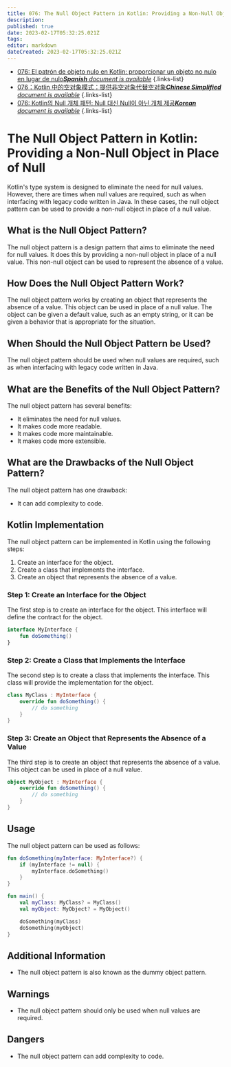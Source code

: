```yaml
---
title: 076: The Null Object Pattern in Kotlin: Providing a Non-Null Object in Place of Null
description: 
published: true
date: 2023-02-17T05:32:25.021Z
tags: 
editor: markdown
dateCreated: 2023-02-17T05:32:25.021Z
---
```


- [076: El patrón de objeto nulo en Kotlin: proporcionar un objeto no nulo en lugar de nulo***Spanish** document is available*](/es/Knowledge-base/Kotlin/Learning/076-the-null-object-pattern-in-kotlin-providing-a-non-null-object-in-place-of-null)
{.links-list}
- [076：Kotlin 中的空对象模式：提供非空对象代替空对象***Chinese Simplified** document is available*](/zh/Knowledge-base/Kotlin/Learning/076-the-null-object-pattern-in-kotlin-providing-a-non-null-object-in-place-of-null)
{.links-list}
- [076: Kotlin의 Null 개체 패턴: Null 대신 Null이 아닌 개체 제공***Korean** document is available*](/ko/Knowledge-base/Kotlin/Learning/076-the-null-object-pattern-in-kotlin-providing-a-non-null-object-in-place-of-null)
{.links-list}


# The Null Object Pattern in Kotlin: Providing a Non-Null Object in Place of Null

Kotlin's type system is designed to eliminate the need for null values. However, there are times when null values are required, such as when interfacing with legacy code written in Java. In these cases, the null object pattern can be used to provide a non-null object in place of a null value.

## What is the Null Object Pattern?

The null object pattern is a design pattern that aims to eliminate the need for null values. It does this by providing a non-null object in place of a null value. This non-null object can be used to represent the absence of a value.

## How Does the Null Object Pattern Work?

The null object pattern works by creating an object that represents the absence of a value. This object can be used in place of a null value. The object can be given a default value, such as an empty string, or it can be given a behavior that is appropriate for the situation.

## When Should the Null Object Pattern be Used?

The null object pattern should be used when null values are required, such as when interfacing with legacy code written in Java.

## What are the Benefits of the Null Object Pattern?

The null object pattern has several benefits:

- It eliminates the need for null values.
- It makes code more readable.
- It makes code more maintainable.
- It makes code more extensible.

## What are the Drawbacks of the Null Object Pattern?

The null object pattern has one drawback:

- It can add complexity to code.

## Kotlin Implementation

The null object pattern can be implemented in Kotlin using the following steps:

1. Create an interface for the object.
2. Create a class that implements the interface.
3. Create an object that represents the absence of a value.

### Step 1: Create an Interface for the Object

The first step is to create an interface for the object. This interface will define the contract for the object.

```kotlin
interface MyInterface {
    fun doSomething()
}
```

### Step 2: Create a Class that Implements the Interface

The second step is to create a class that implements the interface. This class will provide the implementation for the object.

```kotlin
class MyClass : MyInterface {
    override fun doSomething() {
        // do something
    }
}
```

### Step 3: Create an Object that Represents the Absence of a Value

The third step is to create an object that represents the absence of a value. This object can be used in place of a null value.

```kotlin
object MyObject : MyInterface {
    override fun doSomething() {
        // do something
    }
}
```

## Usage

The null object pattern can be used as follows:

```kotlin
fun doSomething(myInterface: MyInterface?) {
    if (myInterface != null) {
        myInterface.doSomething()
    }
}

fun main() {
    val myClass: MyClass? = MyClass()
    val myObject: MyObject? = MyObject()

    doSomething(myClass)
    doSomething(myObject)
}
```

## Additional Information

- The null object pattern is also known as the dummy object pattern.

## Warnings

- The null object pattern should only be used when null values are required.

## Dangers

- The null object pattern can add complexity to code.